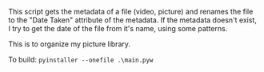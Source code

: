 This script gets the metadata of a file (video, picture) and renames the file to the "Date Taken" attribute of the metadata. If the metadata doesn't exist, I try to get the date of the file from it's name, using some patterns.

This is to organize my picture library.

To build:
```pyinstaller --onefile .\main.pyw```
